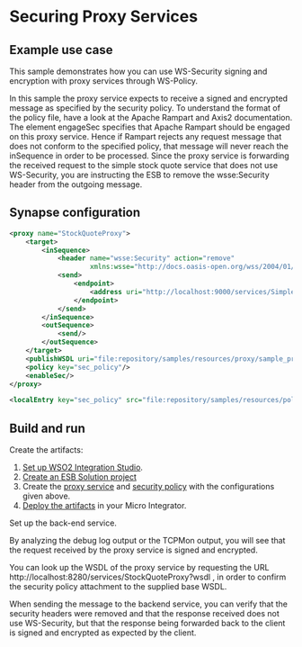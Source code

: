 # Securing Proxy Services
## Example use case

This sample demonstrates how you can use WS-Security signing and encryption with proxy services through WS-Policy.

In this sample the proxy service expects to receive a signed and encrypted message as specified by the security policy. To understand the format of the policy file, have a look at the Apache Rampart and Axis2 documentation. The element   engageSec  specifies that Apache Rampart should be engaged on this proxy service. Hence if Rampart rejects any request message that does not conform to the specified policy, that message will never reach the   inSequence  in order to be processed. Since the proxy service is forwarding the received request to the simple stock quote service that does not use WS-Security, you are instructing the ESB to remove the wsse:Security header from the outgoing message.

## Synapse configuration

```xml tab='Proxy Service'
<proxy name="StockQuoteProxy">
    <target>
        <inSequence>
            <header name="wsse:Security" action="remove"
                    xmlns:wsse="http://docs.oasis-open.org/wss/2004/01/oasis-200401-wss-wssecurity-secext-1.0.xsd"/>
            <send>
                <endpoint>
                    <address uri="http://localhost:9000/services/SimpleStockQuoteService"/>
                </endpoint>
            </send>
        </inSequence>
        <outSequence>
            <send/>
        </outSequence>
    </target>
    <publishWSDL uri="file:repository/samples/resources/proxy/sample_proxy_1.wsdl"/>
    <policy key="sec_policy"/>
    <enableSec/>
</proxy>
```

```xml tab='Local Entry'
<localEntry key="sec_policy" src="file:repository/samples/resources/policy/policy_3.xml"/>
```

## Build and run

Create the artifacts:

1. [Set up WSO2 Integration Studio](../../../../develop/installing-WSO2-Integration-Studio).
2. [Create an ESB Solution project](../../../../develop/creating-projects/#esb-config-project)
3. Create the [proxy service](../../../../develop/creating-artifacts/creating-a-proxy-service) and [security policy](../../../../develop/creating-artifacts/registry/creating-local-registry-entries) with the configurations given above.
4. [Deploy the artifacts](../../../../develop/deploy-and-run) in your Micro Integrator.

Set up the back-end service.

By analyzing the debug log output or the TCPMon output, you will see that the request received by the proxy service is signed and encrypted.

You can look up the WSDL of the proxy service by requesting the URL http://localhost:8280/services/StockQuoteProxy?wsdl , in order to confirm the security policy attachment to the supplied base WSDL.

When sending the message to the backend service, you can verify that the security headers were removed and that the response received does not use WS-Security, but that the response being forwarded back to the client is signed and encrypted as expected by the client.